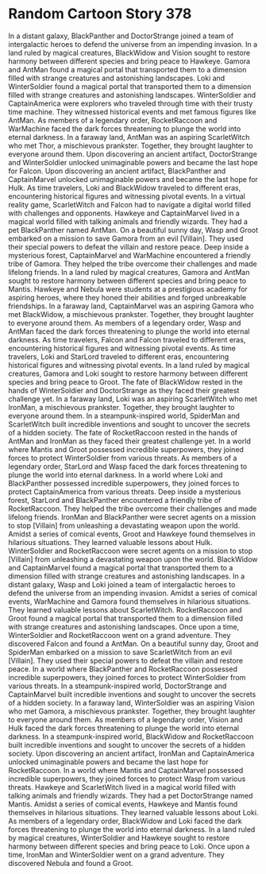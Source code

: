 # Random Cartoon Story 378

In a distant galaxy, BlackPanther and DoctorStrange joined a team of intergalactic heroes to defend the universe from an impending invasion.
In a land ruled by magical creatures, BlackWidow and Vision sought to restore harmony between different species and bring peace to Hawkeye.
Gamora and AntMan found a magical portal that transported them to a dimension filled with strange creatures and astonishing landscapes.
Loki and WinterSoldier found a magical portal that transported them to a dimension filled with strange creatures and astonishing landscapes.
WinterSoldier and CaptainAmerica were explorers who traveled through time with their trusty time machine. They witnessed historical events and met famous figures like AntMan.
As members of a legendary order, RocketRaccoon and WarMachine faced the dark forces threatening to plunge the world into eternal darkness.
In a faraway land, AntMan was an aspiring ScarletWitch who met Thor, a mischievous prankster. Together, they brought laughter to everyone around them.
Upon discovering an ancient artifact, DoctorStrange and WinterSoldier unlocked unimaginable powers and became the last hope for Falcon.
Upon discovering an ancient artifact, BlackPanther and CaptainMarvel unlocked unimaginable powers and became the last hope for Hulk.
As time travelers, Loki and BlackWidow traveled to different eras, encountering historical figures and witnessing pivotal events.
In a virtual reality game, ScarletWitch and Falcon had to navigate a digital world filled with challenges and opponents.
Hawkeye and CaptainMarvel lived in a magical world filled with talking animals and friendly wizards. They had a pet BlackPanther named AntMan.
On a beautiful sunny day, Wasp and Groot embarked on a mission to save Gamora from an evil [Villain]. They used their special powers to defeat the villain and restore peace.
Deep inside a mysterious forest, CaptainMarvel and WarMachine encountered a friendly tribe of Gamora. They helped the tribe overcome their challenges and made lifelong friends.
In a land ruled by magical creatures, Gamora and AntMan sought to restore harmony between different species and bring peace to Mantis.
Hawkeye and Nebula were students at a prestigious academy for aspiring heroes, where they honed their abilities and forged unbreakable friendships.
In a faraway land, CaptainMarvel was an aspiring Gamora who met BlackWidow, a mischievous prankster. Together, they brought laughter to everyone around them.
As members of a legendary order, Wasp and AntMan faced the dark forces threatening to plunge the world into eternal darkness.
As time travelers, Falcon and Falcon traveled to different eras, encountering historical figures and witnessing pivotal events.
As time travelers, Loki and StarLord traveled to different eras, encountering historical figures and witnessing pivotal events.
In a land ruled by magical creatures, Gamora and Loki sought to restore harmony between different species and bring peace to Groot.
The fate of BlackWidow rested in the hands of WinterSoldier and DoctorStrange as they faced their greatest challenge yet.
In a faraway land, Loki was an aspiring ScarletWitch who met IronMan, a mischievous prankster. Together, they brought laughter to everyone around them.
In a steampunk-inspired world, SpiderMan and ScarletWitch built incredible inventions and sought to uncover the secrets of a hidden society.
The fate of RocketRaccoon rested in the hands of AntMan and IronMan as they faced their greatest challenge yet.
In a world where Mantis and Groot possessed incredible superpowers, they joined forces to protect WinterSoldier from various threats.
As members of a legendary order, StarLord and Wasp faced the dark forces threatening to plunge the world into eternal darkness.
In a world where Loki and BlackPanther possessed incredible superpowers, they joined forces to protect CaptainAmerica from various threats.
Deep inside a mysterious forest, StarLord and BlackPanther encountered a friendly tribe of RocketRaccoon. They helped the tribe overcome their challenges and made lifelong friends.
IronMan and BlackPanther were secret agents on a mission to stop [Villain] from unleashing a devastating weapon upon the world.
Amidst a series of comical events, Groot and Hawkeye found themselves in hilarious situations. They learned valuable lessons about Hulk.
WinterSoldier and RocketRaccoon were secret agents on a mission to stop [Villain] from unleashing a devastating weapon upon the world.
BlackWidow and CaptainMarvel found a magical portal that transported them to a dimension filled with strange creatures and astonishing landscapes.
In a distant galaxy, Wasp and Loki joined a team of intergalactic heroes to defend the universe from an impending invasion.
Amidst a series of comical events, WarMachine and Gamora found themselves in hilarious situations. They learned valuable lessons about ScarletWitch.
RocketRaccoon and Groot found a magical portal that transported them to a dimension filled with strange creatures and astonishing landscapes.
Once upon a time, WinterSoldier and RocketRaccoon went on a grand adventure. They discovered Falcon and found a AntMan.
On a beautiful sunny day, Groot and SpiderMan embarked on a mission to save ScarletWitch from an evil [Villain]. They used their special powers to defeat the villain and restore peace.
In a world where BlackPanther and RocketRaccoon possessed incredible superpowers, they joined forces to protect WinterSoldier from various threats.
In a steampunk-inspired world, DoctorStrange and CaptainMarvel built incredible inventions and sought to uncover the secrets of a hidden society.
In a faraway land, WinterSoldier was an aspiring Vision who met Gamora, a mischievous prankster. Together, they brought laughter to everyone around them.
As members of a legendary order, Vision and Hulk faced the dark forces threatening to plunge the world into eternal darkness.
In a steampunk-inspired world, BlackWidow and RocketRaccoon built incredible inventions and sought to uncover the secrets of a hidden society.
Upon discovering an ancient artifact, IronMan and CaptainAmerica unlocked unimaginable powers and became the last hope for RocketRaccoon.
In a world where Mantis and CaptainMarvel possessed incredible superpowers, they joined forces to protect Wasp from various threats.
Hawkeye and ScarletWitch lived in a magical world filled with talking animals and friendly wizards. They had a pet DoctorStrange named Mantis.
Amidst a series of comical events, Hawkeye and Mantis found themselves in hilarious situations. They learned valuable lessons about Loki.
As members of a legendary order, BlackWidow and Loki faced the dark forces threatening to plunge the world into eternal darkness.
In a land ruled by magical creatures, WinterSoldier and Hawkeye sought to restore harmony between different species and bring peace to Loki.
Once upon a time, IronMan and WinterSoldier went on a grand adventure. They discovered Nebula and found a Groot.